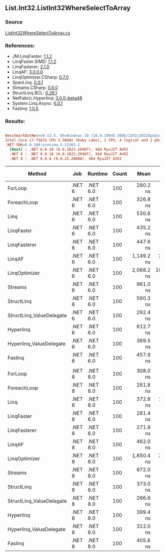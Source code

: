 ﻿## List.Int32.ListInt32WhereSelectToArray

### Source
[ListInt32WhereSelectToArray.cs](../LinqBenchmarks/List/Int32/ListInt32WhereSelectToArray.cs)

### References:
- JM.LinqFaster: [1.1.2](https://www.nuget.org/packages/JM.LinqFaster/1.1.2)
- LinqFaster.SIMD: [1.1.2](https://www.nuget.org/packages/LinqFaster.SIMD/1.0.3)
- LinqFasterer: [2.1.0](https://www.nuget.org/packages/LinqFasterer/2.1.0)
- LinqAF: [3.0.0.0](https://www.nuget.org/packages/LinqAF/3.0.0.0)
- LinqOptimizer.CSharp: [0.7.0](https://www.nuget.org/packages/LinqOptimizer.CSharp/0.7.0)
- SpanLinq: [0.0.1](https://www.nuget.org/packages/SpanLinq/0.0.1)
- Streams.CSharp: [0.6.0](https://www.nuget.org/packages/Streams.CSharp/0.6.0)
- StructLinq.BCL: [0.28.1](https://www.nuget.org/packages/StructLinq/0.28.1)
- NetFabric.Hyperlinq: [3.0.0-beta48](https://www.nuget.org/packages/NetFabric.Hyperlinq/3.0.0-beta48)
- System.Linq.Async: [6.0.1](https://www.nuget.org/packages/System.Linq.Async/6.0.1)
- Faslinq: [1.0.5](https://www.nuget.org/packages/Faslinq/1.0.5)

### Results:
``` ini

BenchmarkDotNet=v0.13.5, OS=Windows 10 (10.0.19045.3086/22H2/2022Update)
Intel Core i7-7567U CPU 3.50GHz (Kaby Lake), 1 CPU, 4 logical and 2 physical cores
.NET SDK=8.0.100-preview.5.23303.2
  [Host] : .NET 6.0.18 (6.0.1823.26907), X64 RyuJIT AVX2
  .NET 6 : .NET 6.0.18 (6.0.1823.26907), X64 RyuJIT AVX2
  .NET 8 : .NET 8.0.0 (8.0.23.28008), X64 RyuJIT AVX2


```
|                   Method |    Job |  Runtime | Count |       Mean |     Error |    StdDev |     Median |        Ratio | RatioSD |   Gen0 | Allocated | Alloc Ratio |
|------------------------- |------- |--------- |------ |-----------:|----------:|----------:|-----------:|-------------:|--------:|-------:|----------:|------------:|
|                  ForLoop | .NET 6 | .NET 6.0 |   100 |   280.2 ns |   3.13 ns |   2.77 ns |   279.1 ns |     baseline |         | 0.4244 |     888 B |             |
|              ForeachLoop | .NET 6 | .NET 6.0 |   100 |   326.8 ns |   8.26 ns |  23.30 ns |   316.1 ns | 1.16x slower |   0.09x | 0.4244 |     888 B |  1.00x more |
|                     Linq | .NET 6 | .NET 6.0 |   100 |   530.6 ns |   9.74 ns |  18.06 ns |   525.4 ns | 1.92x slower |   0.10x | 0.4015 |     840 B |  1.06x less |
|               LinqFaster | .NET 6 | .NET 6.0 |   100 |   435.2 ns |   2.70 ns |   2.40 ns |   434.8 ns | 1.55x slower |   0.02x | 0.4244 |     888 B |  1.00x more |
|             LinqFasterer | .NET 6 | .NET 6.0 |   100 |   447.6 ns |   7.79 ns |   6.51 ns |   445.8 ns | 1.60x slower |   0.03x | 0.4320 |     904 B |  1.02x more |
|                   LinqAF | .NET 6 | .NET 6.0 |   100 | 1,149.2 ns |  22.83 ns |  19.07 ns | 1,140.1 ns | 4.10x slower |   0.08x | 0.4082 |     856 B |  1.04x less |
|            LinqOptimizer | .NET 6 | .NET 6.0 |   100 | 2,068.2 ns | 100.11 ns | 283.99 ns | 1,943.5 ns | 8.36x slower |   0.79x | 4.1466 |    8690 B |  9.79x more |
|                  Streams | .NET 6 | .NET 6.0 |   100 |   961.0 ns |   8.83 ns |   7.83 ns |   961.3 ns | 3.43x slower |   0.05x | 0.6695 |    1400 B |  1.58x more |
|               StructLinq | .NET 6 | .NET 6.0 |   100 |   560.3 ns |   7.63 ns |   6.37 ns |   559.6 ns | 2.00x slower |   0.02x | 0.1602 |     336 B |  2.64x less |
| StructLinq_ValueDelegate | .NET 6 | .NET 6.0 |   100 |   292.4 ns |   5.46 ns |  10.64 ns |   287.8 ns | 1.04x slower |   0.04x | 0.1144 |     240 B |  3.70x less |
|                Hyperlinq | .NET 6 | .NET 6.0 |   100 |   612.7 ns |   5.79 ns |   4.84 ns |   611.4 ns | 2.18x slower |   0.02x | 0.1144 |     240 B |  3.70x less |
|  Hyperlinq_ValueDelegate | .NET 6 | .NET 6.0 |   100 |   369.5 ns |   6.63 ns |  13.69 ns |   364.5 ns | 1.33x slower |   0.06x | 0.1144 |     240 B |  3.70x less |
|                  Faslinq | .NET 6 | .NET 6.0 |   100 |   457.9 ns |   5.90 ns |   4.61 ns |   455.5 ns | 1.63x slower |   0.03x | 0.4244 |     888 B |  1.00x more |
|                          |        |          |       |            |           |           |            |              |         |        |           |             |
|                  ForLoop | .NET 8 | .NET 8.0 |   100 |   308.0 ns |   6.11 ns |   8.96 ns |   304.7 ns |     baseline |         | 0.4244 |     888 B |             |
|              ForeachLoop | .NET 8 | .NET 8.0 |   100 |   261.8 ns |   3.63 ns |   3.22 ns |   261.7 ns | 1.18x faster |   0.05x | 0.4244 |     888 B |  1.00x more |
|                     Linq | .NET 8 | .NET 8.0 |   100 |   372.8 ns |  10.41 ns |  30.53 ns |   357.3 ns | 1.22x slower |   0.10x | 0.4015 |     840 B |  1.06x less |
|               LinqFaster | .NET 8 | .NET 8.0 |   100 |   281.4 ns |   4.07 ns |   4.00 ns |   280.5 ns | 1.10x faster |   0.04x | 0.4244 |     888 B |  1.00x more |
|             LinqFasterer | .NET 8 | .NET 8.0 |   100 |   271.9 ns |   5.42 ns |  12.66 ns |   267.9 ns | 1.12x faster |   0.04x | 0.4320 |     904 B |  1.02x more |
|                   LinqAF | .NET 8 | .NET 8.0 |   100 |   462.0 ns |   2.60 ns |   2.17 ns |   462.0 ns | 1.49x slower |   0.06x | 0.4091 |     856 B |  1.04x less |
|            LinqOptimizer | .NET 8 | .NET 8.0 |   100 | 1,850.4 ns |  33.13 ns |  58.88 ns | 1,832.3 ns | 6.03x slower |   0.22x | 4.1466 |    8689 B |  9.78x more |
|                  Streams | .NET 8 | .NET 8.0 |   100 |   972.0 ns |   5.34 ns |   4.46 ns |   970.9 ns | 3.13x slower |   0.11x | 0.6695 |    1400 B |  1.58x more |
|               StructLinq | .NET 8 | .NET 8.0 |   100 |   373.0 ns |   3.81 ns |   2.97 ns |   373.6 ns | 1.20x slower |   0.04x | 0.1602 |     336 B |  2.64x less |
| StructLinq_ValueDelegate | .NET 8 | .NET 8.0 |   100 |   266.6 ns |   3.24 ns |   2.71 ns |   266.1 ns | 1.16x faster |   0.04x | 0.1144 |     240 B |  3.70x less |
|                Hyperlinq | .NET 8 | .NET 8.0 |   100 |   399.4 ns |   5.61 ns |   4.38 ns |   397.4 ns | 1.28x slower |   0.05x | 0.1144 |     240 B |  3.70x less |
|  Hyperlinq_ValueDelegate | .NET 8 | .NET 8.0 |   100 |   312.0 ns |   3.22 ns |   2.51 ns |   311.5 ns | 1.00x slower |   0.04x | 0.1144 |     240 B |  3.70x less |
|                  Faslinq | .NET 8 | .NET 8.0 |   100 |   405.6 ns |   4.41 ns |   4.12 ns |   405.1 ns | 1.31x slower |   0.04x | 0.4244 |     888 B |  1.00x more |
